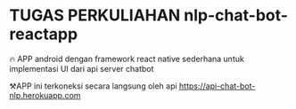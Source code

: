 # TUGAS PERKULIAHAN nlp-chat-bot-reactapp
🔥 APP android dengan framework react native sederhana untuk implementasi UI dari api server chatbot

⚒️APP ini terkoneksi secara langsung oleh api https://api-chat-bot-nlp.herokuapp.com
